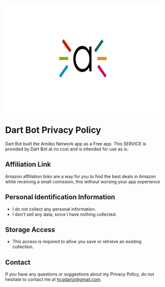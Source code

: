 <p align="center">
    <img src="screenshots/icon_app_1024.jpg" height="350">
</p>

# Dart Bot Privacy Policy
Dart Bot built the Amiibo Network app as a Free app.
This SERVICE is provided by Dart Bot at no cost and is intended for use as is.

## Affiliation Link
Amazon affiliation links are a way for you to find the best deals in Amazon while receiving a small comission, this without worsing your app experience

## Personal Identification Information
* I do not collect any personal information. 
* I don't sell any data, since I have nothing collected.

## Storage Access
* This access is required to allow you save or retrieve an existing collection.

## Contact
If you have any questions or suggestions about my Privacy Policy, do not hesitate to contact me at hcgdartz@gmail.com. 